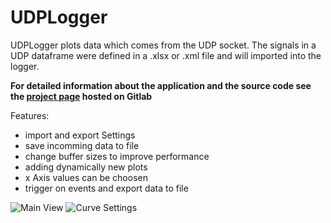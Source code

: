 # UDPLogger
UDPLogger plots data which comes from the UDP socket. The signals in a UDP dataframe were defined in a .xlsx or .xml file and will imported into the logger.

**For detailed information about the application and the source code see the [project page](https://gitlab.com/Murmele/UDPLogger) hosted on Gitlab**

Features:

- import and export Settings
- save incomming data to file
- change buffer sizes to improve performance
- adding dynamically new plots
- x Axis values can be choosen
- trigger on events and export data to file

![Main View](https://gitlab.com/Murmele/UDPLogger/-/raw/master/res/images/MainView.png)
![Curve Settings](https://gitlab.com/Murmele/UDPLogger/-/raw/master/res/images/CurveSettings.png)

